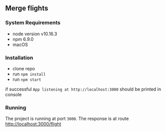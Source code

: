 ## Merge flights

### System Requirements

- node version v10.16.3
- npm 6.9.0
- macOS

### Installation

- clone repo
- run `npm install`
- run `npm start`

if successful `App listening at http://localhost:3000` should be printed in console

### Running

The project is running at port `3000`.
The response is at route [http://localhost:3000/flight](http://localhost:3000/flight)